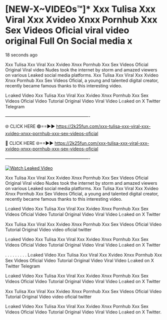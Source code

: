 # [NEW-X~VIDEOs™]* Xxx Tulisa Xxx Viral Xxx Xvideo Xnxx Pornhub Xxx Sex Videos Oficial viral video original Full On Social media x

18 seconds ago

Xxx Tulisa Xxx Viral Xxx Xvideo Xnxx Pornhub Xxx Sex Videos Oficial Original Viral video Nudes took the internet by storm and amazed viewers on various Leaked social media platforms. Xxx Tulisa Xxx Viral Xxx Xvideo Xnxx Pornhub Xxx Sex Videos Oficial, a young and talented digital creator, recently became famous thanks to this interesting video.

L𝚎aked Video Xxx Tulisa Xxx Viral Xxx Xvideo Xnxx Pornhub Xxx Sex Videos Oficial Video Tutorial Original Video Viral Video L𝚎aked on X Twitter Telegram

———————————————————-

🌐 CLICK HERE 🟢==►► https://2k25fun.com/xxx-tulisa-xxx-viral-xxx-xvideo-xnxx-pornhub-xxx-sex-videos-oficial

🔴 CLICK HERE 🌐==►► https://2k25fun.com/xxx-tulisa-xxx-viral-xxx-xvideo-xnxx-pornhub-xxx-sex-videos-oficial

———————————————————-

[![Watch Leaked Video](https://miro.medium.com/v2/resize:fit:828/format:webp/1*cilzJN44JGOrTw9NJCrNHA.gif "Watch Leaked Video")](https://2k25fun.com/xxx-tulisa-xxx-viral-xxx-xvideo-xnxx-pornhub-xxx-sex-videos-oficial)

Xxx Tulisa Xxx Viral Xxx Xvideo Xnxx Pornhub Xxx Sex Videos Oficial Original Viral video Nudes took the internet by storm and amazed viewers on various Leaked social media platforms. Xxx Tulisa Xxx Viral Xxx Xvideo Xnxx Pornhub Xxx Sex Videos Oficial, a young and talented digital creator, recently became famous thanks to this interesting video.

L𝚎aked Video Xxx Tulisa Xxx Viral Xxx Xvideo Xnxx Pornhub Xxx Sex Videos Oficial Video Tutorial Original Video Viral Video L𝚎aked on X Twitter

Xxx Tulisa Xxx Viral Xxx Xvideo Xnxx Pornhub Xxx Sex Videos Oficial Video Tutorial Original Video video oficial twitter

L𝚎aked Video Xxx Tulisa Xxx Viral Xxx Xvideo Xnxx Pornhub Xxx Sex Videos Oficial Video Tutorial Original Video Viral Video L𝚎aked on X Twitter

. . . . . . . . . L𝚎aked Video Xxx Tulisa Xxx Viral Xxx Xvideo Xnxx Pornhub Xxx Sex Videos Oficial Video Tutorial Original Video Viral Video L𝚎aked on X Twitter Telegram

L𝚎aked Video Xxx Tulisa Xxx Viral Xxx Xvideo Xnxx Pornhub Xxx Sex Videos Oficial Video Tutorial Original Video Viral Video L𝚎aked on X Twitter

Xxx Tulisa Xxx Viral Xxx Xvideo Xnxx Pornhub Xxx Sex Videos Oficial Video Tutorial Original Video video oficial twitter

L𝚎aked Video Xxx Tulisa Xxx Viral Xxx Xvideo Xnxx Pornhub Xxx Sex Videos Oficial Video Tutorial Original Video Viral Video L𝚎aked on X Twitter.